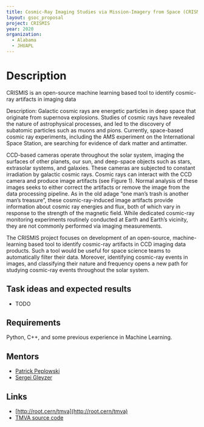 ```yaml
---
title: Cosmic-Ray Imaging Studies via Mission-Imagery from Space (CRISMIS)
layout: gsoc_proposal
project: CRISMIS
year: 2020
organization:
  - Alabama
  - JHUAPL
---
```


# Description

CRISMIS is an open-source machine learning based tool to identify cosmic-ray artifacts in imaging data
 
Description:
Galactic cosmic rays are energetic particles in deep space that originate from supernova explosions. Studies of cosmic rays have revealed the nature of astrophysical processes, and led to the discovery of subatomic particles such as muons and pions. Currently, space-based cosmic ray experiments, including the AMS experiment on the International Space Station, are searching for evidence of dark matter and antimatter.
 
CCD-based cameras operate throughout the solar system, imaging the surfaces of other planets, our sun, and deep-space objects such as stars, extrasolar systems, and galaxies. These cameras are subjected to constant irradiation by galactic cosmic rays. Cosmic rays can interact with the CCD camera and produce image artifacts (see Figure 1). Normal analysis of these images seeks to either correct the artifacts or remove the image from the data processing pipeline. As in the old adage “one man’s trash is another man’s treasure”, these cosmic-ray-induced image artifacts provide information about cosmic ray energies and flux, both of which vary in response to the strength of the magnetic field. While dedicated cosmic-ray monitoring experiments routinely conducted at Earth and Earth’s vicinity, they are not commonly performed via imaging measurements. 
 
The CRISMIS project focuses on development of an open-source, machine-learning based tool to identify cosmic-ray artifacts in CCD imaging data products. Such a tool would be useful for space science teams to automatically filter their data. Moreover, identifying cosmic-ray events in images, and classifying their nature and frequency opens a new path for studying cosmic-ray events throughout the solar system. 


## Task ideas and expected results
 * TODO


## Requirements 
Python, C++, and some previous experience in Machine Learning. 

## Mentors
  * [Patrick Peplowski](mailto:Patrick.Peplowski@jhuapl.edu) 
  * [Sergei Gleyzer](mailto:Sergei.Gleyzer@cern.ch) 

## Links
  * [http://root.cern/tmva](http://root.cern/tmva)
  * [TMVA source code](https://github.com/root-project/root/tree/master/tmva)

